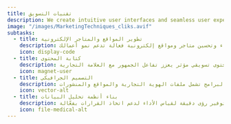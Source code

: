 ```yaml
---
title: تقنيات التسويق
description: We create intuitive user interfaces and seamless user experiences.
image: "/images/MarketingTechniques_cliks.avif"
subtasks:
  - title: تطوير المواقع والمتاجر الإلكترونية
    description: بناء وتحسين متاجر ومواقع إلكترونية فعالة تدعم نمو أعمالك.
    icon: display-code
  - title: كتابة المحتوى
    description: صياغة محتوى تسويقي مؤثر يعزز تفاعل الجمهور مع العلامة التجارية.
    icon: magnet-user
  - title: التصميم الجرافيكي
    description: عمل جميع اشكال التصاميم الإبداعية بأحدث البرامج تشمل ملفات الهوية التجارية والمواقع والمنشورات.
    icon: vector-alt
  - title: بناء أنظمة تحليل البيانات
    description: تنصيب أنظمة متطورة لتحليل البيانات وسلوك العميل وتوفير رؤى دقيقة لقياس الأداء لدعم اتخاذ القرارات بفعّالة.
    icon: file-medical-alt
---
```

